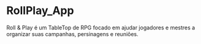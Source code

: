 # RollPlay_App
Roll &amp; Play é um TableTop de RPG focado em ajudar jogadores e mestres a organizar suas campanhas, persinagens e reuniões.
